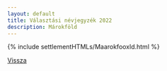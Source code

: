 ```yaml
---
layout: default
title: Választási névjegyzék 2022
description: Márokföld
---
```


{% include settlementHTMLs/Maarokfooxld.html %}

[Vissza](../)